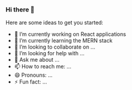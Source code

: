 ### Hi there 👋

<!-- [🇱​🇮​🇳​🇰​🇪​🇩​🇮​🇳​](https://www.linkedin.com/in/velin-kalenderski-603a33b4/) ● [🇮​🇳​🇸​🇹​🇦​🇬​🇷​🇦​🇲​]() ● [🇫​🇦​🇨​🇪​🇧​🇴​🇴​🇰​]() ● [🇸​🇵​🇴​🇹​🇮​🇫​🇾​]() -->

Here are some ideas to get you started:

- 🔭 I’m currently working on React applications 
- 🌱 I’m currently learning the MERN stack
- 👯 I’m looking to collaborate on ...
- 🤔 I’m looking for help with ...
- 💬 Ask me about ...
- 📫 How to reach me: ...
- 😄 Pronouns: ...
- ⚡ Fun fact: ...

